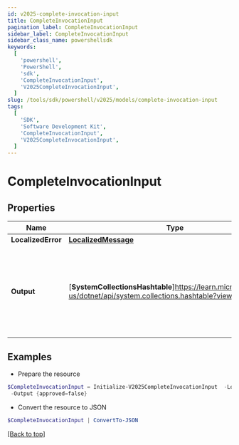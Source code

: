 ```yaml
---
id: v2025-complete-invocation-input
title: CompleteInvocationInput
pagination_label: CompleteInvocationInput
sidebar_label: CompleteInvocationInput
sidebar_class_name: powershellsdk
keywords:
  [
    'powershell',
    'PowerShell',
    'sdk',
    'CompleteInvocationInput',
    'V2025CompleteInvocationInput',
  ]
slug: /tools/sdk/powershell/v2025/models/complete-invocation-input
tags:
  [
    'SDK',
    'Software Development Kit',
    'CompleteInvocationInput',
    'V2025CompleteInvocationInput',
  ]
---
```


# CompleteInvocationInput

## Properties

| Name | Type | Description | Notes |
| --- | --- | --- | --- |
| **LocalizedError** | [**LocalizedMessage**](localized-message) |  | [optional] |
| **Output** | [**SystemCollectionsHashtable**]https://learn.microsoft.com/en-us/dotnet/api/system.collections.hashtable?view=net-9.0 | Trigger output that completed the invocation. Its schema is defined in the trigger definition. | [optional] |

## Examples

- Prepare the resource

```powershell
$CompleteInvocationInput = Initialize-V2025CompleteInvocationInput  -LocalizedError null `
 -Output {approved=false}
```

- Convert the resource to JSON

```powershell
$CompleteInvocationInput | ConvertTo-JSON
```

[[Back to top]](#)
